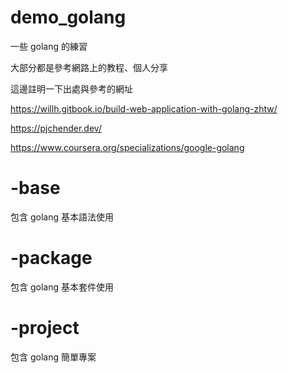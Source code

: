 # demo_golang
一些 golang 的練習

大部分都是參考網路上的教程、個人分享

這邊註明一下出處與參考的網址

https://willh.gitbook.io/build-web-application-with-golang-zhtw/

https://pjchender.dev/

https://www.coursera.org/specializations/google-golang

# -base
包含 golang 基本語法使用

# -package
包含 golang 基本套件使用

# -project
包含 golang 簡單專案
